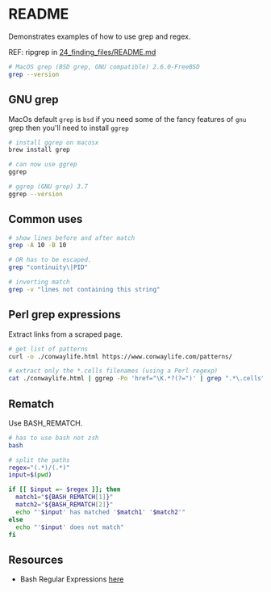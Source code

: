 # README

Demonstrates examples of how to use grep and regex.  

REF: ripgrep in [24_finding_files/README.md](../24_finding_files/README.md)  

```sh
# MacOS grep (BSD grep, GNU compatible) 2.6.0-FreeBSD
grep --version    
```

## GNU grep

MacOs default `grep` is `bsd` if you need some of the fancy features of `gnu` grep then you'll need to install `ggrep`  

```sh
# install ggrep on macosx
brew install grep 

# can now use ggrep
ggrep

# ggrep (GNU grep) 3.7
ggrep --version
```

## Common uses

```sh
# show lines before and after match
grep -A 10 -B 10

# OR has to be escaped.
grep "continuity\|PID"

# inverting match
grep -v "lines not containing this string"
```

## Perl grep expressions

Extract links from a scraped page.  

```sh
# get list of patterns 
curl -o ./conwaylife.html https://www.conwaylife.com/patterns/  

# extract only the *.cells filenames (using a Perl regexp)
cat ./conwaylife.html | ggrep -Po 'href="\K.*?(?=")' | grep ".*\.cells"
```

## Rematch

Use BASH_REMATCH.

```sh
# has to use bash not zsh
bash 
```

```sh
# split the paths
regex="(.*)/(.*)"
input=$(pwd)

if [[ $input =~ $regex ]]; then
  match1="${BASH_REMATCH[1]}"
  match2="${BASH_REMATCH[2]}"
  echo "'$input' has matched '$match1' '$match2'"
else
  echo "'$input' does not match"
fi
```

## Resources

* Bash Regular Expressions [here](https://www.linuxjournal.com/content/bash-regular-expressions)

